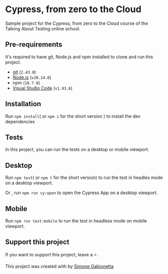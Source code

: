 # Cypress, from zero to the Cloud

Sample project for the Cypress, from zero to the Cloud course  of the Talking About Testing online school.

## Pre-requirements

It's required to have git, Node.js and npm installed to clone and run this project.

- [git](https://git-scm.com/) (`2.43.0`)
- [Node.js](https://nodejs.org/en/) (`v20.14.0`)
- npm (`10.7.0`)
- [Visual Studio Code](https://code.visualstudio.com/) (`v1.93.6`) 

## Installation

Run `npm install`( or `npm i` for the short version ) to install the dev dependencies


## Tests

In this project, you can run the tests on a desktop or mobile viewport.

## Desktop

Run `npm test`( or `npm t` for the short version) to run the test in headles mode on a desktop viewport.

Or , run  `npm run cy:open` to open the Cypress App on a desktop viewport.

## Mobile

Run  `npm run test:mobile` to run the test in headless mode on mobile viewport.

## Support this project
If you want to support this project, leave a ⭐ .

This project was created with by [Simone Gabionetta](https://www.linkedin.com/in/smgabionetta/)